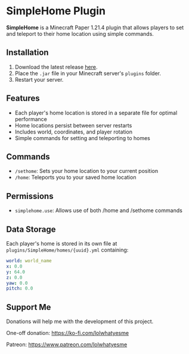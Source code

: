# SimpleHome Plugin
**SimpleHome** is a Minecraft Paper 1.21.4 plugin that allows players to set and teleport to their home location using simple commands.

## Installation
1. Download the latest release [here](https://github.com/Jelly-Pudding/simplehome/releases/latest).
2. Place the `.jar` file in your Minecraft server's `plugins` folder.
3. Restart your server.

## Features
- Each player's home location is stored in a separate file for optimal performance
- Home locations persist between server restarts
- Includes world, coordinates, and player rotation
- Simple commands for setting and teleporting to homes

## Commands
- `/sethome`: Sets your home location to your current position
- `/home`: Teleports you to your saved home location

## Permissions
- `simplehome.use`: Allows use of both /home and /sethome commands

## Data Storage
Each player's home is stored in its own file at `plugins/SimpleHome/homes/{uuid}.yml` containing:
```yaml
world: world_name
x: 0.0
y: 64.0
z: 0.0
yaw: 0.0
pitch: 0.0
```

## Support Me
Donations will help me with the development of this project.

One-off donation: https://ko-fi.com/lolwhatyesme

Patreon: https://www.patreon.com/lolwhatyesme
